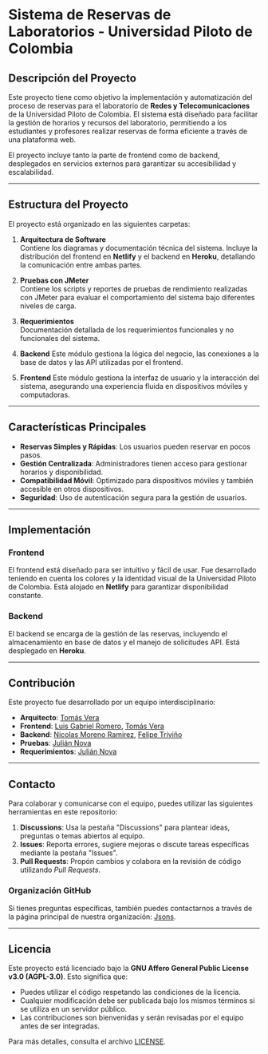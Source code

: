 # Sistema de Reservas de Laboratorios - Universidad Piloto de Colombia

## Descripción del Proyecto

Este proyecto tiene como objetivo la implementación y automatización del proceso de reservas para el laboratorio de **Redes y Telecomunicaciones** de la Universidad Piloto de Colombia. El sistema está diseñado para facilitar la gestión de horarios y recursos del laboratorio, permitiendo a los estudiantes y profesores realizar reservas de forma eficiente a través de una plataforma web.

El proyecto incluye tanto la parte de frontend como de backend, desplegados en servicios externos para garantizar su accesibilidad y escalabilidad.

---

## Estructura del Proyecto

El proyecto está organizado en las siguientes carpetas:

1. **Arquitectura de Software**  
   Contiene los diagramas y documentación técnica del sistema. Incluye la distribución del frontend en **Netlify** y el backend en **Heroku**, detallando la comunicación entre ambas partes.

2. **Pruebas con JMeter**  
   Contiene los scripts y reportes de pruebas de rendimiento realizadas con JMeter para evaluar el comportamiento del sistema bajo diferentes niveles de carga.

3. **Requerimientos**  
   Documentación detallada de los requerimientos funcionales y no funcionales del sistema.

4. **Backend**
   Este módulo gestiona la lógica del negocio, las conexiones a la base de datos y las API utilizadas por el frontend.

6. **Frontend**
   Este módulo gestiona la interfaz de usuario y la interacción del sistema, asegurando una experiencia fluida en dispositivos móviles y computadoras.

---

## Características Principales

- **Reservas Simples y Rápidas**: Los usuarios pueden reservar en pocos pasos.
- **Gestión Centralizada**: Administradores tienen acceso para gestionar horarios y disponibilidad.
- **Compatibilidad Móvil**: Optimizado para dispositivos móviles y también accesible en otros dispositivos.
- **Seguridad**: Uso de autenticación segura para la gestión de usuarios.

---

## Implementación

### Frontend
El frontend está diseñado para ser intuitivo y fácil de usar. Fue desarrollado teniendo en cuenta los colores y la identidad visual de la Universidad Piloto de Colombia. Está alojado en **Netlify** para garantizar disponibilidad constante.

### Backend
El backend se encarga de la gestión de las reservas, incluyendo el almacenamiento en base de datos y el manejo de solicitudes API. Está desplegado en **Heroku**.

---

## Contribución

Este proyecto fue desarrollado por un equipo interdisciplinario:

- **Arquitecto**: [Tomás Vera](https://github.com/Tomver27)  
- **Frontend**: [Luis Gabriel Romero](https://github.com/Chakerr?tab=following), [Tomás Vera](https://github.com/Tomver27)  
- **Backend**:  [Nicolas Moreno Ramirez](https://github.com/Nicolas041020), [Felipe Triviño](https://github.com/Petriv2004)
- **Pruebas**:  [Julián Nova](https://github.com/JulianNova2004)  
- **Requerimientos**: [Julián Nova](https://github.com/JulianNova2004)  
---
## Contacto

Para colaborar y comunicarse con el equipo, puedes utilizar las siguientes herramientas en este repositorio:

1. **Discussions**: Usa la pestaña "Discussions" para plantear ideas, preguntas o temas abiertos al equipo.
2. **Issues**: Reporta errores, sugiere mejoras o discute tareas específicas mediante la pestaña "Issues".
3. **Pull Requests**: Propón cambios y colabora en la revisión de código utilizando *Pull Requests*.

### Organización GitHub
Si tienes preguntas específicas, también puedes contactarnos a través de la página principal de nuestra organización: [Jsons](https://github.com/JsonsWorks).

---
## Licencia

Este proyecto está licenciado bajo la **GNU Affero General Public License v3.0 (AGPL-3.0)**. Esto significa que:

- Puedes utilizar el código respetando las condiciones de la licencia.
- Cualquier modificación debe ser publicada bajo los mismos términos si se utiliza en un servidor público.
- Las contribuciones son bienvenidas y serán revisadas por el equipo antes de ser integradas.

Para más detalles, consulta el archivo [LICENSE](./LICENSE.md).

